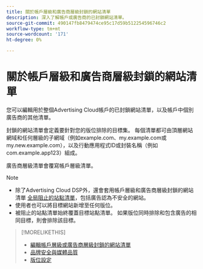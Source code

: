 ```yaml
---
title: 關於帳戶層級和廣告商層級封鎖的網站清單
description: 深入了解帳戶或廣告商的已封鎖網站清單。
source-git-commit: 490147fb8479474ce95c17d59b512254596746c2
workflow-type: tm+mt
source-wordcount: '171'
ht-degree: 0%

---
```


# 關於帳戶層級和廣告商層級封鎖的網站清單

您可以編輯用於整個Advertising Cloud帳戶的已封鎖網站清單，以及帳戶中個別廣告商的其他清單。

封鎖的網站清單會定義要針對您的版位排除的目標集。 每個清單都可由頂層網站網域和任何層級的子網域（例如example.com、my.example.com或my.new.example.com），以及行動應用程式ID或封裝名稱（例如com.example.app123）組成。

廣告商層級清單會覆寫帳戶層級清單。

>[!NOTE]
>
>* 除了Advertising Cloud DSP外，還會套用帳戶層級和廣告商層級封鎖的網站清單 [全局阻止的站點清單](/help/dsp/introduction/features/brand-safety-media-quality.md#global-blocked-sites)，包括廣告認為不安全的網站。
>* 使用者也可以將目標網站新增至任何版位。
>* 被阻止的站點清單始終覆蓋目標站點清單。 如果版位同時排除和包含廣告的相同目標，則會排除該目標。


>[!MORELIKETHIS]
>
>* [編輯帳戶層級或廣告商層級封鎖的網站清單](/help/dsp/admin/blocked-sites-list-edit.md)
>* [品牌安全與媒體品質](/help/dsp/introduction/features/brand-safety-media-quality.md)
>* [版位設定](/help/dsp/campaign-management/placements/placement-settings.md)

